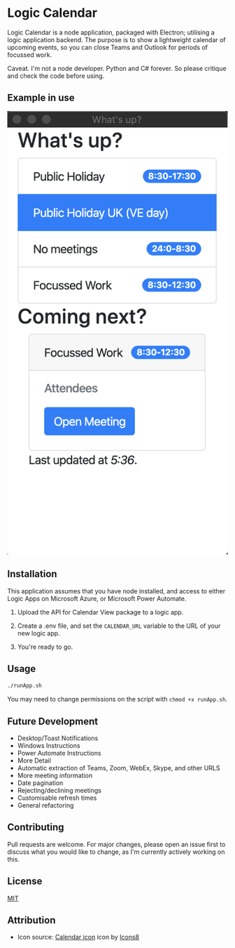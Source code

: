 # Logic Calendar

Logic Calendar is a node application, packaged with Electron; utilising a logic application backend. The purpose is to show a lightweight calendar of upcoming events, so you can close Teams and Outlook for periods of focussed work.

Caveat. I'm not a node developer. Python and C# forever. So please critique and check the code before using.

## Example in use

![Screenshot of a vertical calendar with upcoming events](./assets/img/example.png)

## Installation

This application assumes that you have node installed, and access to either Logic Apps on Microsoft Azure, or Microsoft Power Automate.

1. Upload the API for Calendar View package to a logic app.

2. Create a .env file, and set the `CALENDAR_URL` variable to the URL of your new logic app.

3. You're ready to go.

## Usage

```bash
./runApp.sh
```

You may need to change permissions on the script with `chmod +x runApp.sh`.

## Future Development

- Desktop/Toast Notifications
- Windows Instructions
- Power Automate Instructions
- More Detail
- Automatic extraction of Teams, Zoom, WebEx, Skype, and other URLS
- More meeting information
- Date pagination
- Rejecting/declining meetings
- Customisable refresh times
- General refactoring

## Contributing

Pull requests are welcome. For major changes, please open an issue first to discuss what you would like to change, as I'm currently actively working on this.

## License

[MIT](https://choosealicense.com/licenses/mit/)

## Attribution

- Icon source: [Calendar icon](https://icons8.com/icons/set/calendar) icon by [Icons8](https://icons8.com)

